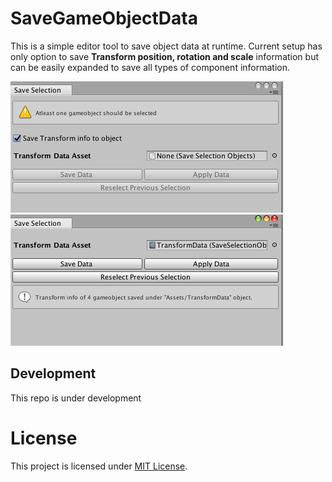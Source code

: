 # SaveGameObjectData
This is a simple editor tool to save object data at runtime. Current setup has only option to save **Transform position, rotation and scale** information but can be easily expanded to save all types of component information.

![Screenshot_1](src/Editor_screenshot_2.png)![Screenshot_1](src/Editor_screenshot_1.png)
## Development

This repo is under development

# License
This project is licensed under [MIT License](https://github.com/Wariar/Extensions/blob/master/LICENSE).
